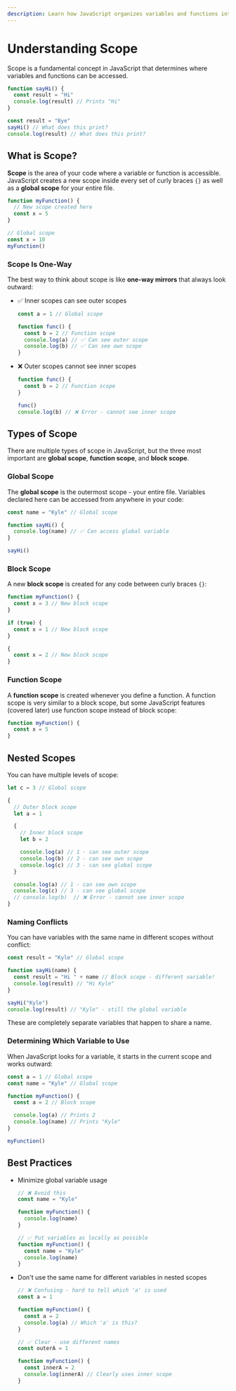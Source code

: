 ```yaml
---
description: Learn how JavaScript organizes variables and functions into different scopes, and how inner scopes can access outer scopes but not vice versa.
---
```


# Understanding Scope

Scope is a fundamental concept in JavaScript that determines where variables and functions can be accessed.

```javascript
function sayHi() {
  const result = "Hi"
  console.log(result) // Prints "Hi"
}

const result = "Bye"
sayHi() // What does this print?
console.log(result) // What does this print?
```

## What is Scope?

**Scope** is the area of your code where a variable or function is accessible. JavaScript creates a new scope inside every set of curly braces `{}` as well as a **global scope** for your entire file.

```javascript
function myFunction() {
  // New scope created here
  const x = 5
}

// Global scope
const x = 10
myFunction()
```

### Scope Is One-Way

The best way to think about scope is like **one-way mirrors** that always look outward:

- ✅ Inner scopes can see outer scopes

  ```javascript
  const a = 1 // Global scope

  function func() {
    const b = 2 // Function scope
    console.log(a) // ✅ Can see outer scope
    console.log(b) // ✅ Can see own scope
  }
  ```

- ❌ Outer scopes cannot see inner scopes

  ```javascript
  function func() {
    const b = 2 // Function scope
  }

  func()
  console.log(b) // ❌ Error - cannot see inner scope
  ```

## Types of Scope

There are multiple types of scope in JavaScript, but the three most important are **global scope**, **function scope**, and **block scope**.

### Global Scope

The **global scope** is the outermost scope - your entire file. Variables declared here can be accessed from anywhere in your code:

```javascript
const name = "Kyle" // Global scope

function sayHi() {
  console.log(name) // ✅ Can access global variable
}

sayHi()
```

### Block Scope

A new **block scope** is created for any code between curly braces `{}`:

```javascript
function myFunction() {
  const x = 3 // New block scope
}

if (true) {
  const x = 1 // New block scope
}

{
  const x = 2 // New block scope
}
```

### Function Scope

A **function scope** is created whenever you define a function. A function scope is very similar to a block scope, but some JavaScript features (covered later) use function scope instead of block scope:

```javascript
function myFunction() {
  const x = 5
}
```

## Nested Scopes

You can have multiple levels of scope:

```javascript
let c = 3 // Global scope

{
  // Outer block scope
  let a = 1

  {
    // Inner block scope
    let b = 2

    console.log(a) // 1 - can see outer scope
    console.log(b) // 2 - can see own scope
    console.log(c) // 3 - can see global scope
  }

  console.log(a) // 1 - can see own scope
  console.log(c) // 3 - can see global scope
  // console.log(b)  // ❌ Error - cannot see inner scope
}
```

### Naming Conflicts

You can have variables with the same name in different scopes without conflict:

```javascript
const result = "Kyle" // Global scope

function sayHi(name) {
  const result = "Hi " + name // Block scope - different variable!
  console.log(result) // "Hi Kyle"
}

sayHi("Kyle")
console.log(result) // "Kyle" - still the global variable
```

These are completely separate variables that happen to share a name.

### Determining Which Variable to Use

When JavaScript looks for a variable, it starts in the current scope and works outward:

```javascript
const a = 1 // Global scope
const name = "Kyle" // Global scope

function myFunction() {
  const a = 2 // Block scope

  console.log(a) // Prints 2
  console.log(name) // Prints "Kyle"
}

myFunction()
```

## Best Practices

- Minimize global variable usage

  ```javascript
  // ❌ Avoid this
  const name = "Kyle"

  function myFunction() {
    console.log(name)
  }
  ```

  ```javascript
  // ✅ Put variables as locally as possible
  function myFunction() {
    const name = "Kyle"
    console.log(name)
  }
  ```

- Don't use the same name for different variables in nested scopes

  ```javascript
  // ❌ Confusing - hard to tell which 'a' is used
  const a = 1

  function myFunction() {
    const a = 2
    console.log(a) // Which 'a' is this?
  }
  ```

  ```javascript
  // ✅ Clear - use different names
  const outerA = 1

  function myFunction() {
    const innerA = 2
    console.log(innerA) // Clearly uses inner scope
  }
  ```
